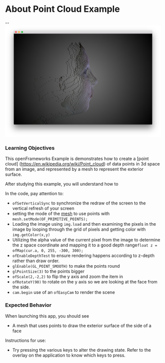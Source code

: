 # About Point Cloud Example
--
![Screenshot of Example](pointCloudExample.png)

### Learning Objectives

This openFrameworks Example is demonstrates how to create a [point cloud] (https://en.wikipedia.org/wiki/Point_cloud) of data points in 3d space from an image, and represented by a mesh to represent the exterior surface.

After studying this example, you will understand how to

In the code, pay attention to:

* ```ofSetVerticalSync``` to synchronize the redraw of the screen to the vertical refresh of your screen
* setting the mode of the [mesh](http://openframeworks.cc/documentation/3d/ofMesh/) to use points with ```mesh.setMode(OF_PRIMITIVE_POINTS);```
* Loading the image using ```img.load``` and then examining the pixels in the image by looping through the grid of pixels and getting color with ```img.getColor(x,y)```
* Utilizing the alpha value of the current pixel from the image to determine the z space coordinate and mapping it to a good depth range```float z = ofMap(cur.a, 0, 255, -300, 300);```
* ```ofEnableDepthTest``` to ensure rendering happens according to z-depth rather than draw order.
* ```glEnable(GL_POINT_SMOOTH)``` to make the points round
* ```glPointSize(3)``` to the points bigger
* ```ofScale(2,-2,2)``` to flip the y axis and zoom the item in
* ```ofRotateY(90)``` to rotate on the y axis so we are looking at the face from the side.
* ```cam.begin``` use of an ```ofEasyCam``` to render the scene 


### Expected Behavior

When launching this app, you should see

* A mesh that uses points to draw the exterior surface of the side of a face

Instructions for use:

* Try pressing the various keys to alter the drawing state. Refer to the overlay on the application to know which keys to press.
